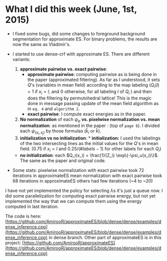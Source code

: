 # What I did this week (June, 1st, 2015)

* I fixed some bugs, did some changes to foreground background segmentation for approximate ES. For binary problems, the results are now the same as Vladimir's.
* I started to use dense-crf with approximate ES. 
There are different variants:
    1. **approximate pairwise vs. exact pairwise**:
        * **approximate pairwise**: computing pairwise as is being done in the paper (approximated filtering). As far as I understood, it sets $Q$'s (variables in mean field) according to the map labeling ($Q_i(l) = 1$ if $x_i = l$, and $0$ otherwise, for all labeling $l$ of $Q_i$ ) and then does the filtering by permutohedral lattice! This is the magic done in message passing update of the mean field algorithm as in ``eq. 4`` and ``algorithm 2``.
        * **exact pairwise**: I compute exact energies as in the paper.
    2. **No normalization** of each $\psi_p$ **vs. pixelwise normalization vs. mean normalization**:
       as mentioned in the paper : (top of ``page 6``). I divided each $\psi_(x_i,x_j)$ by those formulas ($\hat{k}_i$ or $\hat{k}$).
    3.  **initialization vs no initialization**:
       * **initialization:** I used the labelings of the two intersecting lines as the initial values for the $Q$'s in mean field. ($0.75$ if $x_i = l$ and $0.25/(\#labels-1)$ for other labels for each $Q_i$)
    * **no initialization**: each $Q_i(x_i) = \frac{1}{Z_i} \exp\{-\psi_u(x_i)\}$. The same as the paper and original code.


* Some stats:
pixelwise normalization with exact pairwise took 72 iterations in approximateES
mean normalization with exact pairwise took 68 iterations in approximateES
others had few iterations (~4 to ~20)

I have not yet implemented the policy for selecting $\lambda$s it's just a queue now. I did some parallelization  for computing exact pairwise energy, but not yet implemented the way that we can compute them using the energy computed in last iteration.

The code is here: 
[https://github.com/AmirooR/approximateES/blob/dense/dense/examples/dense_inference.cpp](https://github.com/AmirooR/approximateES/blob/dense/dense/examples/dense_inference.cpp) 
in dense branch. Other part of approximateES is in this project: [https://github.com/AmirooR/approximateES](https://github.com/AmirooR/approximateES/blob/dense/dense/examples/dense_inference.cpp)